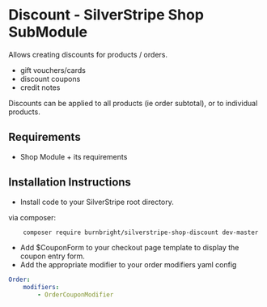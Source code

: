 # Discount - SilverStripe Shop SubModule

Allows creating discounts for products / orders.

 * gift vouchers/cards
 * discount coupons
 * credit notes

Discounts can be applied to all products (ie order subtotal), or to individual products.

## Requirements

 * Shop Module + its requirements

## Installation Instructions

 * Install code to your SilverStripe root directory.

via composer:

```sh
	composer require burnbright/silverstripe-shop-discount dev-master
```

 * Add $CouponForm to your checkout page template to display the coupon entry form.
 * Add the appropriate modifier to your order modifiers yaml config

```yaml
Order:
	modifiers:
		- OrderCouponModifier
```